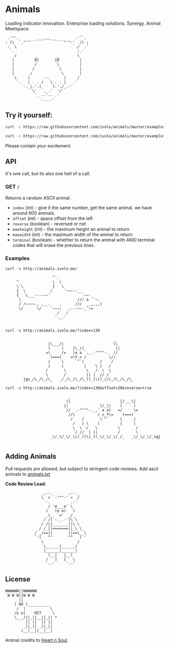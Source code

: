 
# Animals

Loading indicator innovation. Enterprise loading solutions. Synergy.
Animal Meetspace.

```
 .'"'.        ___,,,___        .'``. 
: (\  `."'"```         ```"'"-'  /) ;
 :  \                         `./  .'
  `.                            :.'  
    /        _         _        \    
   |         0}       {0         |   
   |         /         \         |   
   |        /           \        |   
   |       /             \       |   
    \     |      .-.      |     /    
     `.   | . . /   \ . . |   .'     
       `-._\.'.(     ).'./_.-'       
           `\'  `._.'  '/'           
             `. --'-- .'             
               `-...-'               

```

## Try it yourself:

```bash
curl -s https://raw.githubusercontent.com/ivolo/animals/master/examples/loading.sh | sh
```

```bash
curl -s https://raw.githubusercontent.com/ivolo/animals/master/examples/loading.py | python
```

Please contain your excitement.

## API

It's one call, but its also one hell of a call.

### GET `/`

Returns a random ASCII animal.

- `index` (int) - give it the same number, get the same animal. we have around 600 animals.
- `offset` (int) -  space offset from the left
- `reverse` (boolean) - reversed or not
- `maxheight` (int) - the maximum height an animal to return
- `maxwidth` (int) - the maximum width of the animal to return
- `terminal` (boolean) - whether to return the animal with ANSI terminal codes that will erase the previous lines.


### Examples

```
curl -s http://animals.ivolo.me/
```
```
                     ^`.                        
     ^_              \  \                       
     \ \             {   \                      
     {  \           /     `~~~--__              
     {   \___----~~'              `~~-_         
      \                         /// a  `~.      
      / /~~~~-, ,__.    ,      ///  __,,,,)     
      \/      \/    `~~~;   ,---~~-_`~=         
                       /   /                    
                      '._.'                     
                                                
```

```
curl -s http://animals.ivolo.me/?index=130
```
```
                                                _        
                   |\___/|                      \\       
                   )     (    |\_/|              ||      
                  =\     /=   )a a `,_.-""""-.  //       
                    )===(    =\Y_= /          \//        
                   /     \     `"`\       /    /         
                   |     |         |    \ |   /          
                  /       \         \   /- \  \          
                  \       /         || |  // /`          
        jgs_/\_/\_/\_   _/_/\_/\_/\_((_|\((_//\_/\_/\_/\_

```

```
curl -s http://animals.ivolo.me/?index=130&offset=20&reverse=true
```
```
                            _                                                
                           \\                      |/___\|                   
                          ||              |/_\|    (     )                   
                           //  .-""""-._,` a a)   =/     \=                  
                            //\          / =_Y\=    (===)                    
                             /    /       \`"`     \     /                   
                              /   | \    |         |     |                   
                              \  \ -/   \         \       /                  
                              `/ //  | ||         /       \                  
                    _\/_\/_\/_\//_((\|_((_\/_\/_\/_/_   _\/_\/_\/_sgj        
                                                                             
```

## Adding Animals
Pull requests are allowed, but subject to stringent code reviews.
Add ascii animals to [animals.txt](https://github.com/ivolo/animals/blob/master/data/animals.txt)

**Code Review Lead:**
```
                _,--.       ,--._   
                \  > `-"""-' <  /   
                 `-.         .-'    
                   / 'e___e` \      
                  (   (o o)   )     
                  _\_  `='  _/_     
                 / /|`-._.-'|\ \    
                / /||_______||\ \   
              _/ /_||=======||_\ \_ 
             / _/==||       ||==\_ \
             `'(   ^^       ^^   )`'
                \               /   
                 \______|______/ 
                 |______|______|    
                   )__|   |__(      
                  /   ]   [   \     
                  `--'     `--'     
```

## License

```
WWWWWW||WWWWWW
 W W W||W W W
      ||
    ( OO )__________
     /  |           \
    /o o|    MIT     \
    \___/||_||__||_|| *
         || ||  || ||
        _||_|| _||_||
       (__|__|(__|__|
```

Animal credits to [Heart n Soul](http://www.heartnsoul.com/ascii_art/ascii_animals_indx.htm).